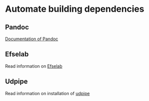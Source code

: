 # Automate building dependencies

## Pandoc
[Documentation of Pandoc](https://pandoc.org/)

## Efselab
Read information on [Efselab](https://github.com/robertostling/efselab)

## Udpipe
Read information on installation of [udpipe](https://ufal.mff.cuni.cz/udpipe/1/install)

